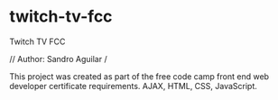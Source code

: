 # twitch-tv-fcc
Twitch TV FCC

// Author: Sandro Aguilar
/

This project was created as part of the free code camp front end web developer certificate requirements. AJAX, HTML, CSS, JavaScript.
